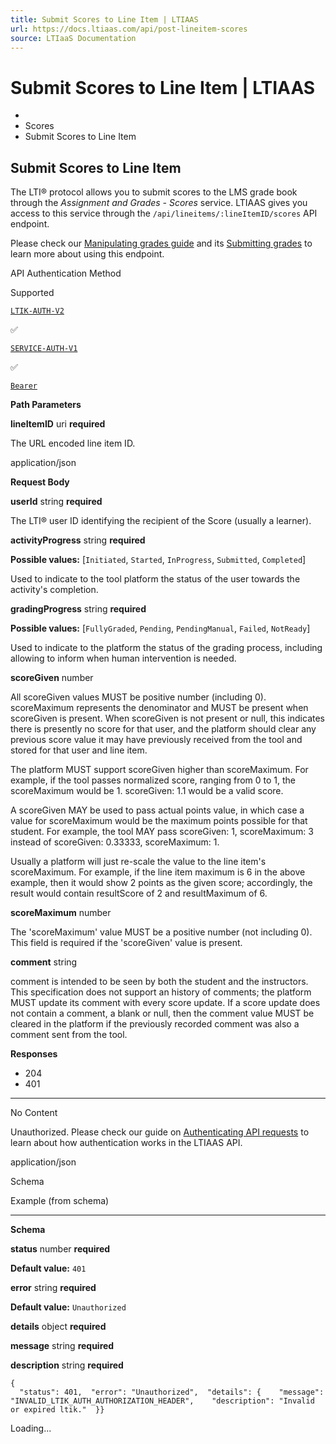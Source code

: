 ```yaml
---
title: Submit Scores to Line Item | LTIAAS
url: https://docs.ltiaas.com/api/post-lineitem-scores
source: LTIaaS Documentation
---
```


# Submit Scores to Line Item | LTIAAS

-   [](/)
-   Scores
-   Submit Scores to Line Item

## Submit Scores to Line Item[​](#submit-scores-to-line-item "Direct link to heading")

The LTI® protocol allows you to submit scores to the LMS grade book through the *Assignment and Grades - Scores* service. LTIAAS gives you access to this service through the `/api/lineitems/:lineItemID/scores` API endpoint.

Please check our [Manipulating grades guide](/guides/api/manipulating-grades) and its [Submitting grades](/guides/api/manipulating-grades#submitting-grades) to learn more about using this endpoint.

API Authentication Method

Supported

[`LTIK-AUTH-V2`](/guides/api/authentication#ltik-based-authentication)

✅

[`SERVICE-AUTH-V1`](/guides/api/authentication#service-key-based-authentication)

✅

[`Bearer`](/guides/api/authentication#bearer-api-key-based-authentication)

**Path Parameters**

**lineItemID** uri **required**

The URL encoded line item ID.

application/json

**Request Body**

**userId** string **required**

The LTI® user ID identifying the recipient of the Score (usually a learner).

**activityProgress** string **required**

**Possible values:** \[`Initiated`, `Started`, `InProgress`, `Submitted`, `Completed`\]

Used to indicate to the tool platform the status of the user towards the activity's completion.

**gradingProgress** string **required**

**Possible values:** \[`FullyGraded`, `Pending`, `PendingManual`, `Failed`, `NotReady`\]

Used to indicate to the platform the status of the grading process, including allowing to inform when human intervention is needed.

**scoreGiven** number

All scoreGiven values MUST be positive number (including 0). scoreMaximum represents the denominator and MUST be present when scoreGiven is present. When scoreGiven is not present or null, this indicates there is presently no score for that user, and the platform should clear any previous score value it may have previously received from the tool and stored for that user and line item.

The platform MUST support scoreGiven higher than scoreMaximum. For example, if the tool passes normalized score, ranging from 0 to 1, the scoreMaximum would be 1. scoreGiven: 1.1 would be a valid score.

A scoreGiven MAY be used to pass actual points value, in which case a value for scoreMaximum would be the maximum points possible for that student. For example, the tool MAY pass scoreGiven: 1, scoreMaximum: 3 instead of scoreGiven: 0.33333, scoreMaximum: 1.

Usually a platform will just re-scale the value to the line item's scoreMaximum. For example, if the line item maximum is 6 in the above example, then it would show 2 points as the given score; accordingly, the result would contain resultScore of 2 and resultMaximum of 6.

**scoreMaximum** number

The 'scoreMaximum' value MUST be a positive number (not including 0). This field is required if the 'scoreGiven' value is present.

**comment** string

comment is intended to be seen by both the student and the instructors. This specification does not support an history of comments; the platform MUST update its comment with every score update. If a score update does not contain a comment, a blank or null, then the comment value MUST be cleared in the platform if the previously recorded comment was also a comment sent from the tool.

**Responses**

-   204
-   401

* * *

No Content

Unauthorized. Please check our guide on [Authenticating API requests](/guides/api/authentication) to learn about how authentication works in the LTIAAS API.

application/json

Schema

Example (from schema)

* * *

**Schema**

**status** number **required**

**Default value:** `401`

**error** string **required**

**Default value:** `Unauthorized`

**details** object **required**

**message** string **required**

**description** string **required**

```
{  
  "status": 401,  "error": "Unauthorized",  "details": {    "message": "INVALID_LTIK_AUTH_AUTHORIZATION_HEADER",    "description": "Invalid or expired ltik."  }}
```

Loading...